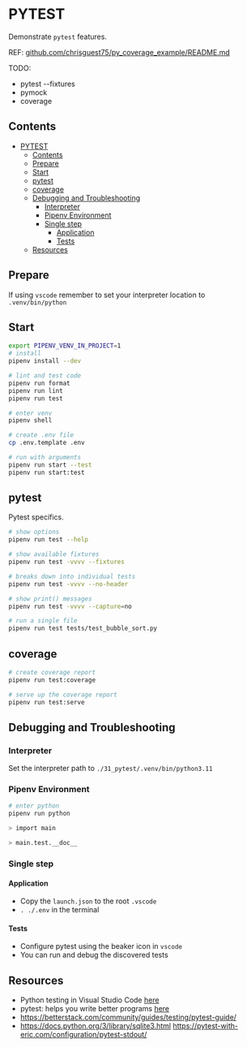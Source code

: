 # PYTEST

Demonstrate `pytest` features.

REF: [github.com/chrisguest75/py_coverage_example/README.md](https://github.com/chrisguest75/py_coverage_example/blob/master/README.md)

TODO:

- pytest --fixtures
- pymock
- coverage

## Contents

- [PYTEST](#pytest)
  - [Contents](#contents)
  - [Prepare](#prepare)
  - [Start](#start)
  - [pytest](#pytest-1)
  - [coverage](#coverage)
  - [Debugging and Troubleshooting](#debugging-and-troubleshooting)
    - [Interpreter](#interpreter)
    - [Pipenv Environment](#pipenv-environment)
    - [Single step](#single-step)
      - [Application](#application)
      - [Tests](#tests)
  - [Resources](#resources)

## Prepare

If using `vscode` remember to set your interpreter location to `.venv/bin/python`

## Start

```sh
export PIPENV_VENV_IN_PROJECT=1
# install
pipenv install --dev

# lint and test code
pipenv run format
pipenv run lint
pipenv run test

# enter venv
pipenv shell

# create .env file
cp .env.template .env

# run with arguments
pipenv run start --test
pipenv run start:test
```

## pytest

Pytest specifics.

```sh
# show options
pipenv run test --help

# show available fixtures
pipenv run test -vvvv --fixtures

# breaks down into individual tests
pipenv run test -vvvv --no-header

# show print() messages
pipenv run test -vvvv --capture=no

# run a single file
pipenv run test tests/test_bubble_sort.py
```

## coverage

```sh
# create coverage report
pipenv run test:coverage

# serve up the coverage report
pipenv run test:serve
```

## Debugging and Troubleshooting

### Interpreter

Set the interpreter path to `./31_pytest/.venv/bin/python3.11`

### Pipenv Environment

```sh
# enter python
pipenv run python

> import main

> main.test.__doc__
```

### Single step

#### Application

- Copy the `launch.json` to the root `.vscode`
- `. ./.env` in the terminal

#### Tests

- Configure pytest using the beaker icon in `vscode`
- You can run and debug the discovered tests

## Resources

- Python testing in Visual Studio Code [here](https://code.visualstudio.com/docs/python/testing#_example-test-walkthroughs)
- pytest: helps you write better programs [here](https://docs.pytest.org/en/stable/)
- https://betterstack.com/community/guides/testing/pytest-guide/
- https://docs.python.org/3/library/sqlite3.html
  https://pytest-with-eric.com/configuration/pytest-stdout/
